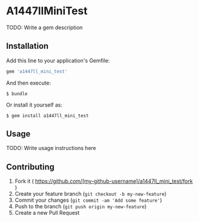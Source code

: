 # A1447llMiniTest

TODO: Write a gem description

## Installation

Add this line to your application's Gemfile:

```ruby
gem 'a1447ll_mini_test'
```

And then execute:

    $ bundle

Or install it yourself as:

    $ gem install a1447ll_mini_test

## Usage

TODO: Write usage instructions here

## Contributing

1. Fork it ( https://github.com/[my-github-username]/a1447ll_mini_test/fork )
2. Create your feature branch (`git checkout -b my-new-feature`)
3. Commit your changes (`git commit -am 'Add some feature'`)
4. Push to the branch (`git push origin my-new-feature`)
5. Create a new Pull Request
